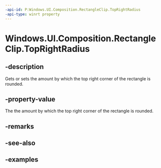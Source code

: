 ```yaml
---
-api-id: P:Windows.UI.Composition.RectangleClip.TopRightRadius
-api-type: winrt property
---
```


# Windows.UI.Composition.RectangleClip.TopRightRadius

<!--
public System.Numerics.Vector2 TopRightRadius { get; set; }
-->

## -description

Gets or sets the amount by which the top right corner of the rectangle is rounded.

## -property-value

The the amount by which the top right corner of the rectangle is rounded.

## -remarks

## -see-also

## -examples


